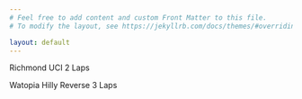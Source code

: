 ```yaml
---
# Feel free to add content and custom Front Matter to this file.
# To modify the layout, see https://jekyllrb.com/docs/themes/#overriding-theme-defaults

layout: default
---
```


Richmond UCI 2 Laps

Watopia Hilly Reverse 3 Laps